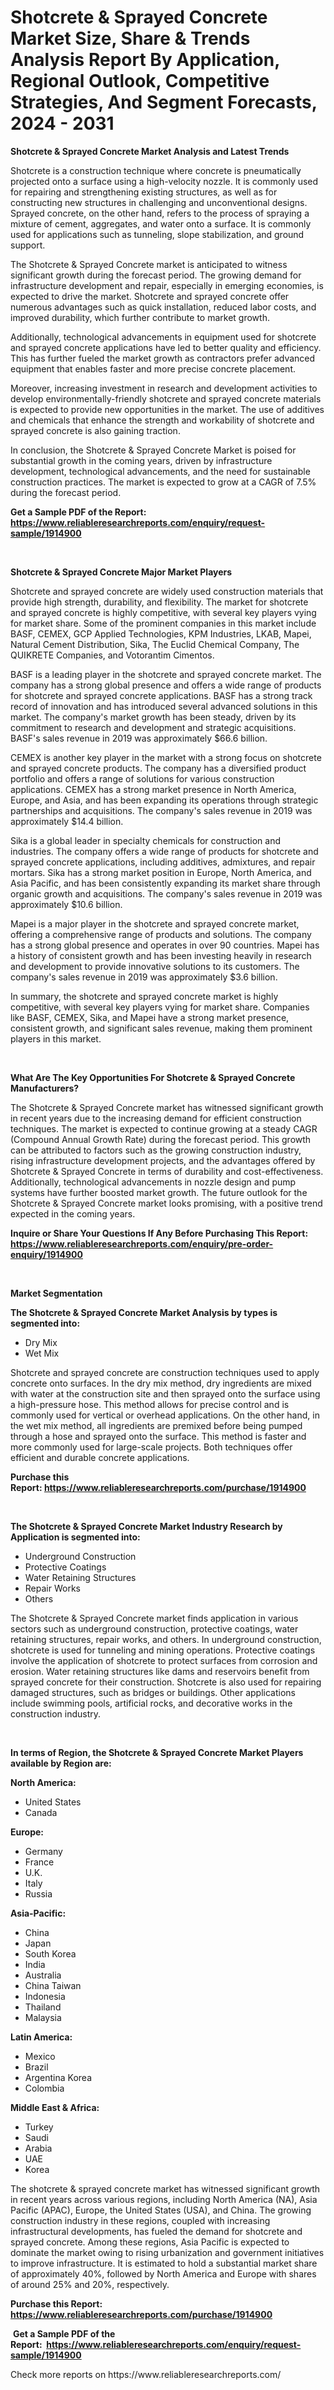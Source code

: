 <p><h1>Shotcrete & Sprayed Concrete Market Size, Share & Trends Analysis Report By Application, Regional Outlook, Competitive Strategies, And Segment Forecasts, 2024 - 2031</h1></p><p><strong>Shotcrete & Sprayed Concrete Market Analysis and Latest Trends</strong></p>
<p><p>Shotcrete is a construction technique where concrete is pneumatically projected onto a surface using a high-velocity nozzle. It is commonly used for repairing and strengthening existing structures, as well as for constructing new structures in challenging and unconventional designs. Sprayed concrete, on the other hand, refers to the process of spraying a mixture of cement, aggregates, and water onto a surface. It is commonly used for applications such as tunneling, slope stabilization, and ground support.</p><p>The Shotcrete & Sprayed Concrete market is anticipated to witness significant growth during the forecast period. The growing demand for infrastructure development and repair, especially in emerging economies, is expected to drive the market. Shotcrete and sprayed concrete offer numerous advantages such as quick installation, reduced labor costs, and improved durability, which further contribute to market growth.</p><p>Additionally, technological advancements in equipment used for shotcrete and sprayed concrete applications have led to better quality and efficiency. This has further fueled the market growth as contractors prefer advanced equipment that enables faster and more precise concrete placement.</p><p>Moreover, increasing investment in research and development activities to develop environmentally-friendly shotcrete and sprayed concrete materials is expected to provide new opportunities in the market. The use of additives and chemicals that enhance the strength and workability of shotcrete and sprayed concrete is also gaining traction.</p><p>In conclusion, the Shotcrete & Sprayed Concrete Market is poised for substantial growth in the coming years, driven by infrastructure development, technological advancements, and the need for sustainable construction practices. The market is expected to grow at a CAGR of 7.5% during the forecast period.</p></p>
<p><strong>Get a Sample PDF of the Report:&nbsp; <a href="https://www.reliableresearchreports.com/enquiry/request-sample/1914900">https://www.reliableresearchreports.com/enquiry/request-sample/1914900</a></strong></p>
<p>&nbsp;</p>
<p><strong>Shotcrete & Sprayed Concrete Major Market Players</strong></p>
<p><p>Shotcrete and sprayed concrete are widely used construction materials that provide high strength, durability, and flexibility. The market for shotcrete and sprayed concrete is highly competitive, with several key players vying for market share. Some of the prominent companies in this market include BASF, CEMEX, GCP Applied Technologies, KPM Industries, LKAB, Mapei, Natural Cement Distribution, Sika, The Euclid Chemical Company, The QUIKRETE Companies, and Votorantim Cimentos.</p><p>BASF is a leading player in the shotcrete and sprayed concrete market. The company has a strong global presence and offers a wide range of products for shotcrete and sprayed concrete applications. BASF has a strong track record of innovation and has introduced several advanced solutions in this market. The company's market growth has been steady, driven by its commitment to research and development and strategic acquisitions. BASF's sales revenue in 2019 was approximately $66.6 billion.</p><p>CEMEX is another key player in the market with a strong focus on shotcrete and sprayed concrete products. The company has a diversified product portfolio and offers a range of solutions for various construction applications. CEMEX has a strong market presence in North America, Europe, and Asia, and has been expanding its operations through strategic partnerships and acquisitions. The company's sales revenue in 2019 was approximately $14.4 billion.</p><p>Sika is a global leader in specialty chemicals for construction and industries. The company offers a wide range of products for shotcrete and sprayed concrete applications, including additives, admixtures, and repair mortars. Sika has a strong market position in Europe, North America, and Asia Pacific, and has been consistently expanding its market share through organic growth and acquisitions. The company's sales revenue in 2019 was approximately $10.6 billion.</p><p>Mapei is a major player in the shotcrete and sprayed concrete market, offering a comprehensive range of products and solutions. The company has a strong global presence and operates in over 90 countries. Mapei has a history of consistent growth and has been investing heavily in research and development to provide innovative solutions to its customers. The company's sales revenue in 2019 was approximately $3.6 billion.</p><p>In summary, the shotcrete and sprayed concrete market is highly competitive, with several key players vying for market share. Companies like BASF, CEMEX, Sika, and Mapei have a strong market presence, consistent growth, and significant sales revenue, making them prominent players in this market.</p></p>
<p>&nbsp;</p>
<p><strong>What Are The Key Opportunities For Shotcrete & Sprayed Concrete Manufacturers?</strong></p>
<p><p>The Shotcrete & Sprayed Concrete market has witnessed significant growth in recent years due to the increasing demand for efficient construction techniques. The market is expected to continue growing at a steady CAGR (Compound Annual Growth Rate) during the forecast period. This growth can be attributed to factors such as the growing construction industry, rising infrastructure development projects, and the advantages offered by Shotcrete & Sprayed Concrete in terms of durability and cost-effectiveness. Additionally, technological advancements in nozzle design and pump systems have further boosted market growth. The future outlook for the Shotcrete & Sprayed Concrete market looks promising, with a positive trend expected in the coming years.</p></p>
<p><strong>Inquire or Share Your Questions If Any Before Purchasing This Report: <a href="https://www.reliableresearchreports.com/enquiry/pre-order-enquiry/1914900">https://www.reliableresearchreports.com/enquiry/pre-order-enquiry/1914900</a></strong></p>
<p>&nbsp;</p>
<p><strong>Market Segmentation</strong></p>
<p><strong>The Shotcrete & Sprayed Concrete Market Analysis by types is segmented into:</strong></p>
<p><ul><li>Dry Mix</li><li>Wet Mix</li></ul></p>
<p><p>Shotcrete and sprayed concrete are construction techniques used to apply concrete onto surfaces. In the dry mix method, dry ingredients are mixed with water at the construction site and then sprayed onto the surface using a high-pressure hose. This method allows for precise control and is commonly used for vertical or overhead applications. On the other hand, in the wet mix method, all ingredients are premixed before being pumped through a hose and sprayed onto the surface. This method is faster and more commonly used for large-scale projects. Both techniques offer efficient and durable concrete applications.</p></p>
<p><strong>Purchase this Report:&nbsp;<a href="https://www.reliableresearchreports.com/purchase/1914900">https://www.reliableresearchreports.com/purchase/1914900</a></strong></p>
<p>&nbsp;</p>
<p><strong>The Shotcrete & Sprayed Concrete Market Industry Research by Application is segmented into:</strong></p>
<p><ul><li>Underground Construction</li><li>Protective Coatings</li><li>Water Retaining Structures</li><li>Repair Works</li><li>Others</li></ul></p>
<p><p>The Shotcrete & Sprayed Concrete market finds application in various sectors such as underground construction, protective coatings, water retaining structures, repair works, and others. In underground construction, shotcrete is used for tunneling and mining operations. Protective coatings involve the application of shotcrete to protect surfaces from corrosion and erosion. Water retaining structures like dams and reservoirs benefit from sprayed concrete for their construction. Shotcrete is also used for repairing damaged structures, such as bridges or buildings. Other applications include swimming pools, artificial rocks, and decorative works in the construction industry.</p></p>
<p>&nbsp;</p>
<p><strong>In terms of Region, the Shotcrete & Sprayed Concrete Market Players available by Region are:</strong></p>
<p>
    <p> <strong> North America: </strong>
        <ul>
            <li>United States</li>
            <li>Canada</li>
        </ul>
        </p> 
    <p> <strong> Europe: </strong>
        <ul>
            <li>Germany</li>
            <li>France</li>
            <li>U.K.</li>
            <li>Italy</li>
            <li>Russia</li>
        </ul>
        </p> 
    <p> <strong> Asia-Pacific: </strong>
        <ul>
            <li>China</li>
            <li>Japan</li>
            <li>South Korea</li>
            <li>India</li>
            <li>Australia</li>
            <li>China Taiwan</li>
            <li>Indonesia</li>
            <li>Thailand</li>
            <li>Malaysia</li>
        </ul>
        </p> 
    <p> <strong> Latin America: </strong>
        <ul>
            <li>Mexico</li>
            <li>Brazil</li>
            <li>Argentina Korea</li>
            <li>Colombia</li>
        </ul>
        </p> 
    <p> <strong> Middle East & Africa: </strong>
        <ul>
            <li>Turkey</li>
            <li>Saudi</li>
            <li>Arabia</li>
            <li>UAE</li>
            <li>Korea</li>
        </ul>
    </p>
    </p>
<p><p>The shotcrete & sprayed concrete market has witnessed significant growth in recent years across various regions, including North America (NA), Asia Pacific (APAC), Europe, the United States (USA), and China. The growing construction industry in these regions, coupled with increasing infrastructural developments, has fueled the demand for shotcrete and sprayed concrete. Among these regions, Asia Pacific is expected to dominate the market owing to rising urbanization and government initiatives to improve infrastructure. It is estimated to hold a substantial market share of approximately 40%, followed by North America and Europe with shares of around 25% and 20%, respectively.</p></p>
<p><strong>Purchase this Report: <a href="https://www.reliableresearchreports.com/purchase/1914900">https://www.reliableresearchreports.com/purchase/1914900</a></strong></p>
<p>&nbsp;<strong>Get a Sample PDF of the Report:&nbsp;&nbsp;<a href="https://www.reliableresearchreports.com/enquiry/request-sample/1914900">https://www.reliableresearchreports.com/enquiry/request-sample/1914900</a></strong></p>
<p><strong></strong></p>
<p>Check more reports on https://www.reliableresearchreports.com/</p>